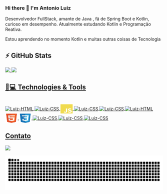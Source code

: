 ### Hi there 👋 I'm Antonio Luiz


Desenvolvedor FullStack, amante de Java , fã de Spring Boot e Kotlin, curioso em desempenho. Atualmente estudando Kotlin e Programação Reativa.

Estou aprendendo no momento Kotlin e muitas outras coisas de Tecnologia
##
<h2>⚡ GitHub Stats</h2>
<div>
  <a href="https://beacons.ai/Antonioluiz2">
  <img height="180em" src="https://github-readme-stats.vercel.app/api?username=antonioluiz2&show_icons=true&theme=dark&include_all_commits=true&count_private=true"/>
  <img height="180em" src="https://github-readme-stats.vercel.app/api/top-langs/?username=antonioluiz2&layout=compact&langs_count=16&theme=dark"/>
</div>
<h2>🚀💻 Technologies & Tools </h2>
<div style="display: inline_block"><br>
  
  <img align="center" alt="Luiz-HTML" height="30" width="40" src="https://cdn.jsdelivr.net/gh/devicons/devicon/icons/java/java-original-wordmark.svg" />
  <img align="center" alt="Luiz-CSS" height="30" width="40"src="https://cdn.jsdelivr.net/gh/devicons/devicon/icons/mysql/mysql-original-wordmark.svg" />
  <img align="center" alt="Luiz-Js" height="30" width="40" src="https://raw.githubusercontent.com/devicons/devicon/master/icons/javascript/javascript-plain.svg">
  <img align="center" alt="Luiz-CSS" height="30" width="40"src="https://cdn.jsdelivr.net/gh/devicons/devicon/icons/nodejs/nodejs-original-wordmark.svg" />
  <img align="center" alt="Luiz-CSS" height="30" width="40"src="https://cdn.jsdelivr.net/gh/devicons/devicon/icons/spring/spring-original-wordmark.svg" />
   <img align="center" alt="Luiz-HTML" height="30" width="40" src="https://cdn.jsdelivr.net/gh/devicons/devicon/icons/angularjs/angularjs-original.svg" />
  <img align="center" alt="Luiz-HTML" height="30" width="40" src="https://raw.githubusercontent.com/devicons/devicon/master/icons/html5/html5-original.svg">
  <img align="center" alt="Luiz-CSS" height="30" width="40" src="https://raw.githubusercontent.com/devicons/devicon/master/icons/css3/css3-original.svg">
  <img align="center" alt="Luiz-CSS" height="30" width="40" src="https://cdn.jsdelivr.net/gh/devicons/devicon/icons/bootstrap/bootstrap-original-wordmark.svg" />
  <img align="center" alt="Luiz-CSS" height="30" width="40" src="https://cdn.jsdelivr.net/gh/devicons/devicon/icons/git/git-plain.svg" />
  <img align="center" alt="Luiz-CSS" height="30" width="40" src="https://cdn.jsdelivr.net/gh/devicons/devicon/icons/heroku/heroku-original-wordmark.svg" />
  
</div>
  <h2>Contato</h2>
  <div>

  
  <a href="https://www.linkedin.com/in/antonio-luiz-8a873799" target="_blank"><img src="https://img.shields.io/badge/-LinkedIn-%230077B5?style=for-the-badge&logo=linkedin&logoColor=white" target="_blank"></a>   
   
   ![Snake animation](https://github.com/Antonioluiz2/API-Projects/blob/main/snak.svg)
</div>

